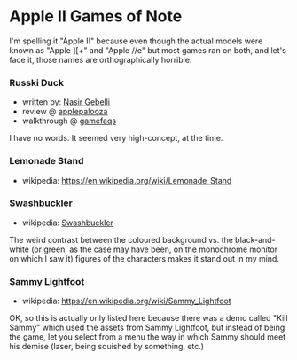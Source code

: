 Apple II Games of Note
======================

I'm spelling it "Apple II" because even though the actual models were
known as "Apple ][+" and "Apple //e" but most games ran on both, and
let's face it, those names are orthographically horrible.

### Russki Duck

*   written by: [Nasir Gebelli](https://en.wikipedia.org/wiki/Nasir_Gebelli)
*   review @ [applepalooza](http://www.platypuscomix.net/applepalooza/russkiduck.html)
*   walkthrough @ [gamefaqs](https://www.gamefaqs.com/appleii/580574-russki-duck/faqs)

I have no words.  It seemed very high-concept, at the time.

### Lemonade Stand

*   wikipedia: https://en.wikipedia.org/wiki/Lemonade_Stand

### Swashbuckler

*   wikipedia: [Swashbuckler](https://en.wikipedia.org/wiki/Swashbuckler_(video_game))

The weird contrast between the coloured background vs. the black-and-white
(or green, as the case may have been, on the monochrome monitor on which I
saw it) figures of the characters makes it stand out in my mind.

### Sammy Lightfoot

*   wikipedia: https://en.wikipedia.org/wiki/Sammy_Lightfoot

OK, so this is actually only listed here because there was a demo
called "Kill Sammy" which used the assets from Sammy Lightfoot, but
instead of being the game, let you select from a menu the way in
which Sammy should meet his demise (laser, being squished by something,
etc.)
